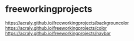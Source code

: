# freeworkingprojects
https://acraly.github.io/freeworkingprojects/backgrouncolor
https://acraly.github.io/freeworkingprojects/color
https://acraly.github.io/freeworkingprojects/navbar
